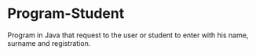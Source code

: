 # Program-Student
Program in Java that request to the user or student to enter with his name, surname and registration.
